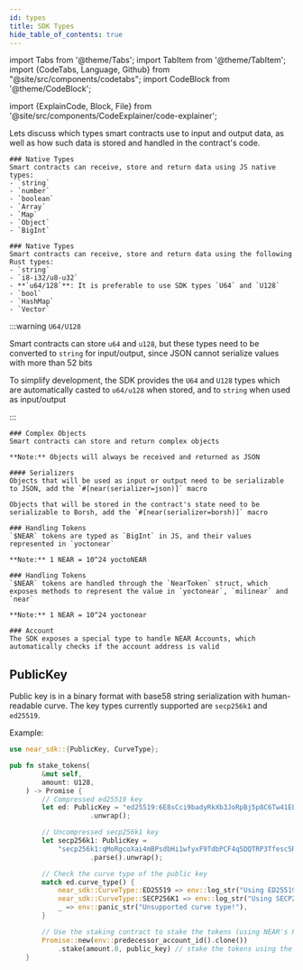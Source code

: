 ```yaml
---
id: types
title: SDK Types
hide_table_of_contents: true
---
```

import Tabs from '@theme/Tabs';
import TabItem from '@theme/TabItem';
import {CodeTabs, Language, Github} from "@site/src/components/codetabs";
import CodeBlock from '@theme/CodeBlock';

import {ExplainCode, Block, File} from '@site/src/components/CodeExplainer/code-explainer';

Lets discuss which types smart contracts use to input and output data, as well as how such data is stored and handled in the contract's code.

<ExplainCode languages="js,rust">

<Block highlights='{"js":"5,8,13"}' fname="hello-near">

    ### Native Types
    Smart contracts can receive, store and return data using JS native types:
    - `string`
    - `number`
    - `boolean`
    - `Array`
    - `Map`
    - `Object`
    - `BigInt`

</Block>

<Block highlights='{"rust":"6,13,22,27"}' fname="hello-near">

    ### Native Types
    Smart contracts can receive, store and return data using the following Rust types:
    - `string`
    - `i8-i32/u8-u32`
    - **`u64/128`**: It is preferable to use SDK types `U64` and `U128`
    - `bool`
    - `HashMap`
    - `Vector`

</Block>

<Block highlights='{"rust": "1,15,24,81"}' fname="auction" type='info'>

:::warning `U64/U128`

Smart contracts can store `u64` and `u128`, but these types need to be converted to `string` for input/output, since JSON cannot serialize values with more than 52 bits

To simplify development, the SDK provides the `U64` and `U128` types which are automatically casted to `u64/u128` when stored, and to `string` when used as input/output

:::

</Block>

<Block highlights='{"js":"3-6", "rust": "6-9"}' fname="auction">

    ### Complex Objects
    Smart contracts can store and return complex objects

    **Note:** Objects will always be received and returned as JSON

</Block>

<Block highlights='{"rust": "4"}' fname="auction">

    #### Serializers
    Objects that will be used as input or output need to be serializable to JSON, add the `#[near(serializer=json)]` macro

    Objects that will be stored in the contract's state need to be serializable to Borsh, add the `#[near(serializer=borsh)]` macro

</Block>

<Block highlights='{"js": "5,10,28"}' fname="auction">

    ### Handling Tokens
    `$NEAR` tokens are typed as `BigInt` in JS, and their values represented in `yoctonear`

    **Note:** 1 NEAR = 10^24 yoctoNEAR

</Block>

<Block highlights='{"rust": "8,28,45"}' fname="auction">

    ### Handling Tokens
    `$NEAR` tokens are handled through the `NearToken` struct, which exposes methods to represent the value in `yoctonear`, `milinear` and `near`

    **Note:** 1 NEAR = 10^24 yoctonear

</Block>

<Block highlights='{"js": "4,29", "rust": "7,46"}' fname="auction">

    ### Account
    The SDK exposes a special type to handle NEAR Accounts, which automatically checks if the account address is valid

</Block>

<File language="js" fname="hello-near"
    url="https://github.com/near-examples/hello-near-examples/blob/main/contract-ts/src/contract.ts"
    start="2" end="18" />

<File language="rust" fname="hello-near"
    url="https://github.com/near-examples/hello-near-examples/blob/main/contract-rs/src/lib.rs"
    start="2" end="32" />

<File language="js" fname="auction"
    url="https://github.com/near-examples/auctions-tutorial/blob/main/contract-ts/01-basic-auction/src/contract.ts"
    start="2" end="61" />

<File language="rust" fname="auction"
    url="https://github.com/near-examples/auctions-tutorial/blob/main/contract-rs/01-basic-auction/src/lib.rs"
    start="2" end="84" />

</ExplainCode>


## PublicKey

Public key is in a binary format with base58 string serialization with human-readable curve.
The key types currently supported are `secp256k1` and `ed25519`.

Example:
```rust
use near_sdk::{PublicKey, CurveType};

pub fn stake_tokens(
        &mut self,
        amount: U128,
    ) -> Promise {
        // Compressed ed25519 key
        let ed: PublicKey = "ed25519:6E8sCci9badyRkXb3JoRpBj5p8C6Tw41ELDZoiihKEtp".parse()
                    .unwrap();

        // Uncompressed secp256k1 key
        let secp256k1: PublicKey =   
            "secp256k1:qMoRgcoXai4mBPsdbHi1wfyxF9TdbPCF4qSDQTRP3TfescSRoUdSx6nmeQoN3aiwGzwMyGXAb1gUjBTv5AY8DXj"
                    .parse().unwrap();

        // Check the curve type of the public key
        match ed.curve_type() {
            near_sdk::CurveType::ED25519 => env::log_str("Using ED25519 curve."),
            near_sdk::CurveType::SECP256K1 => env::log_str("Using SECP256K1 curve."),
            _ => env::panic_str("Unsupported curve type!"),
        }

        // Use the staking contract to stake the tokens (using NEAR's PromiseAction::Stake)
        Promise::new(env::predecessor_account_id().clone())
            .stake(amount.0, public_key) // stake the tokens using the public key for verification
    }
```
